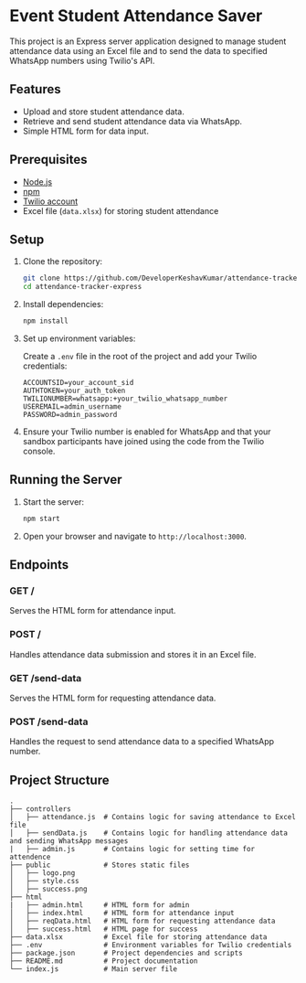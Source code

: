 # Event Student Attendance Saver

This project is an Express server application designed to manage student attendance data using an Excel file and to send the data to specified WhatsApp numbers using Twilio's API.

## Features

- Upload and store student attendance data.
- Retrieve and send student attendance data via WhatsApp.
- Simple HTML form for data input.

## Prerequisites

- [Node.js](https://nodejs.org/)
- [npm](https://www.npmjs.com/)
- [Twilio account](https://www.twilio.com/)
- Excel file (`data.xlsx`) for storing student attendance

## Setup

1. Clone the repository:

    ```sh
    git clone https://github.com/DeveloperKeshavKumar/attendance-tracker-express
    cd attendance-tracker-express
    ```

2. Install dependencies:

    ```sh
    npm install
    ```

3. Set up environment variables:

    Create a `.env` file in the root of the project and add your Twilio credentials:

    ```plaintext
    ACCOUNTSID=your_account_sid
    AUTHTOKEN=your_auth_token
    TWILIONUMBER=whatsapp:+your_twilio_whatsapp_number
    USEREMAIL=admin_username
    PASSWORD=admin_password
    ```

4. Ensure your Twilio number is enabled for WhatsApp and that your sandbox participants have joined using the code from the Twilio console.

## Running the Server

1. Start the server:

    ```sh
    npm start
    ```

2. Open your browser and navigate to `http://localhost:3000`.

## Endpoints

### GET /

Serves the HTML form for attendance input.

### POST /

Handles attendance data submission and stores it in an Excel file.

### GET /send-data

Serves the HTML form for requesting attendance data.

### POST /send-data

Handles the request to send attendance data to a specified WhatsApp number.

## Project Structure

```plaintext
.
├── controllers
│   ├── attendance.js  # Contains logic for saving attendance to Excel file
│   ├── sendData.js    # Contains logic for handling attendance data and sending WhatsApp messages
|   ├── admin.js       # Contains logic for setting time for attendence 
├── public             # Stores static files
│   ├── logo.png
│   ├── style.css
│   ├── success.png
├── html
|   ├── admin.html     # HTML form for admin
│   ├── index.html     # HTML form for attendance input
│   ├── reqData.html   # HTML form for requesting attendance data
│   ├── success.html   # HTML page for success
├── data.xlsx          # Excel file for storing attendance data
├── .env               # Environment variables for Twilio credentials
├── package.json       # Project dependencies and scripts
├── README.md          # Project documentation
└── index.js           # Main server file
